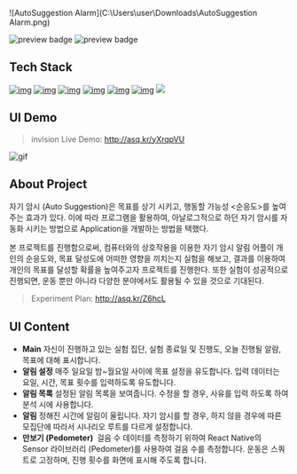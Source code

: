![AutoSuggestion Alarm](C:\Users\user\Downloads\AutoSuggestion Alarm.png) 

![preview badge](https://img.shields.io/github/languages/code-size/ire4564/HCI_AutoSuggestion_Alarm)  ![preview badge](https://img.shields.io/github/repo-size/ire4564/HCI_AutoSuggestion_Alarm)

## Tech Stack

[![img](https://camo.githubusercontent.com/655d9cc4402b42c06708a0b87a683de1c9358995fe055a2984486d6fe4229c59/68747470733a2f2f696d672e736869656c64732e696f2f62616467652f52656163744e61746976652d3631646166623f7374796c653d666c6174266c6f676f3d7265616374266c6f676f436f6c6f723d7768697465)](https://camo.githubusercontent.com/655d9cc4402b42c06708a0b87a683de1c9358995fe055a2984486d6fe4229c59/68747470733a2f2f696d672e736869656c64732e696f2f62616467652f52656163744e61746976652d3631646166623f7374796c653d666c6174266c6f676f3d7265616374266c6f676f436f6c6f723d7768697465)  [![img](https://camo.githubusercontent.com/5346585204aa17630cc0dd80a57d42e2b6c66a12add2e761f9b0cb3fce05d167/68747470733a2f2f696d672e736869656c64732e696f2f62616467652f4a6176615363726970742d6462616230393f7374796c653d666c6174266c6f676f3d6a617661736372697074266c6f676f436f6c6f723d7768697465)](https://camo.githubusercontent.com/5346585204aa17630cc0dd80a57d42e2b6c66a12add2e761f9b0cb3fce05d167/68747470733a2f2f696d672e736869656c64732e696f2f62616467652f4a6176615363726970742d6462616230393f7374796c653d666c6174266c6f676f3d6a617661736372697074266c6f676f436f6c6f723d7768697465) [![img](https://camo.githubusercontent.com/c7c6b345614310d2ca374d1e7dc270de4a15dd29e07a63acb21bd04a6b115a4d/68747470733a2f2f696d672e736869656c64732e696f2f62616467652f536173732d6363363639393f7374796c653d666c6174266c6f676f3d73617373266c6f676f436f6c6f723d7768697465)](https://camo.githubusercontent.com/c7c6b345614310d2ca374d1e7dc270de4a15dd29e07a63acb21bd04a6b115a4d/68747470733a2f2f696d672e736869656c64732e696f2f62616467652f536173732d6363363639393f7374796c653d666c6174266c6f676f3d73617373266c6f676f436f6c6f723d7768697465)  [![img](https://camo.githubusercontent.com/dac51dc29a687631e486f878ece50888df433df52c1abae1aceeddd67e6d5c9c/68747470733a2f2f696d672e736869656c64732e696f2f62616467652f4157532d3233326633653f7374796c653d666c6174266c6f676f3d616d617a6f6e2d617773266c6f676f436f6c6f723d7768697465)](https://camo.githubusercontent.com/dac51dc29a687631e486f878ece50888df433df52c1abae1aceeddd67e6d5c9c/68747470733a2f2f696d672e736869656c64732e696f2f62616467652f4157532d3233326633653f7374796c653d666c6174266c6f676f3d616d617a6f6e2d617773266c6f676f436f6c6f723d7768697465)  [![img](https://camo.githubusercontent.com/bad10e3519a71c916ce45da7133f4e3a683e862d51e9047c9d55cb087bd17507/68747470733a2f2f696d672e736869656c64732e696f2f62616467652f4669676d612d6632346531653f7374796c653d666c6174266c6f676f3d6669676d61266c6f676f436f6c6f723d7768697465)](https://camo.githubusercontent.com/bad10e3519a71c916ce45da7133f4e3a683e862d51e9047c9d55cb087bd17507/68747470733a2f2f696d672e736869656c64732e696f2f62616467652f4669676d612d6632346531653f7374796c653d666c6174266c6f676f3d6669676d61266c6f676f436f6c6f723d7768697465)  [![img](https://camo.githubusercontent.com/8a19dadd4729bb9d299571218115114adaffb798649289553238373ffe281b83/68747470733a2f2f696d672e736869656c64732e696f2f62616467652f4e6f64652e6a732d3030633762373f7374796c653d666c6174266c6f676f3d6e6f64652e6a73266c6f676f436f6c6f723d7768697465)](https://camo.githubusercontent.com/8a19dadd4729bb9d299571218115114adaffb798649289553238373ffe281b83/68747470733a2f2f696d672e736869656c64732e696f2f62616467652f4e6f64652e6a732d3030633762373f7374796c653d666c6174266c6f676f3d6e6f64652e6a73266c6f676f436f6c6f723d7768697465)  <span><img src="https://img.shields.io/badge/FireBase-0052cc?style=flat&logo=firebase&logoColor=white"/></span> 

## UI Demo 

> invision Live Demo: http://asq.kr/yXrqpVU

![gif](https://user-images.githubusercontent.com/44183221/130992964-320d07d8-56de-4434-8c16-85a28ed696bb.gif) 



## About Project

자기 암시 (Auto Suggestion)은 목표를 상기 시키고, 행동할 가능성 <순응도>를 높여주는 효과가 있다. 이에 따라 프로그램을 활용하여, 아날로그적으로 하던 자기 암시를 자동화 시키는 방법으로 Application을 개발하는 방법을 택했다. 

본 프로젝트를 진행함으로써, 컴퓨터와의 상호작용을 이용한 자기 암시 알림 어플이 개인의 순응도와, 목표 달성도에 어떠한 영향을 끼치는지 실험을 해보고, 결과를 이용하여 개인의 목표를 달성할 확률을 높여주고자 프로젝트를 진행한다. 또한 실험이 성공적으로 진행되면, 운동 뿐만 아니라 다양한 분야에서도 활용될 수 있을 것으로 기대된다.

> Experiment Plan:  http://asq.kr/Z6hcL



## UI Content

* <b>Main</b>
  자신이 진행하고 있는 실험 집단, 실험 종료일 및 진행도, 오늘 진행될 알람, 목표에 대해 표시합니다.
* <b>알림 설정</b>
  매주 일요일 밤~월요일 사이에 목표 설정을 유도합니다. 입력 데이터는 요일, 시간, 목표 횟수를 입력하도록 유도합니다.
* <b>알림 목록</b>
  설정된 알림 목록을 보여줍니다. 수정을 할 경우, 사유를 입력 하도록 하여 분석 시에 사용합니다.
* <b>알림</b>
  정해진 시간에 알림이 울립니다. 자기 암시를 할 경우, 하지 않을 경우에 따른 모집단에 따라서 시나리오 루트를 다르게 설정합니다.
* <b>만보기 (Pedometer) </b>
  걸음 수 데이터를 측정하기 위하여 React Native의 Sensor 라이브러리 (Pedometer)를 사용하여 걸음 수를 측정합니다. 운동은 스쿼트로 고정하며, 진행 횟수를 화면에 표시해 주도록 합니다.
